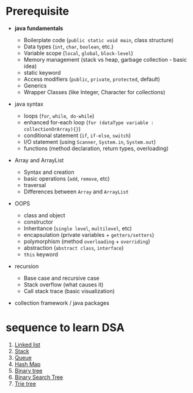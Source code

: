 # Prerequisite
- **java fundamentals**
    - Boilerplate code (`public static void main`, class structure)
    - Data types (`int`, `char`, `boolean`, etc.)
    - Variable scope (`local`, `global`, `block-level`)
    - Memory management (stack vs heap, garbage collection - basic idea)
    - static keyword
    - Access modifiers (`public`, `private`, `protected`, default)
    - Generics
    - Wrapper Classes (like Integer, Character for collections)


- java syntax
    - loops (`for`, `while`,` do-while`)
    - enhanced for-each loop (`for (dataType variable : collectionOrArray){}`)
    - conditional statement (`if`, `if-else`, `switch`)
    - I/O statement (using `Scanner`, `System.in`, `System.out`)
    - functions (method declaration, return types, overloading)
- Array and ArrayList
    - Syntax and creation 
    - basic operations (`add`, `remove`, etc)
    - traversal
    - Differences between `Array` and `ArrayList`
- OOPS
    - class and object
    - constructor
    - Inheritance (`single level`, `multilevel`, etc)
    - encapsulation (private variables + `getters/setters`)
    - polymorphism (method `overloading` + `overriding`)
    - abstraction (`abstract class`, `interface`)
    - `this` keyword
- recursion
    - Base case and recursive case  
    - Stack overflow (what causes it)
    - Call stack trace (basic visualization)
- collection framework / java packages


# sequence to learn DSA
1. [Linked list](./linked_list/Readme.md)
2. [Stack](./stack/readme.md)
3. [Queue](./Queue/Readme.md)
4. [Hash Map](./HashMap/Readme.md)
5. [Binary tree](./BinaryTree/readme.md)
6. [Binary Search Tree](./BinarySearchTree/readme.md)
7. [Trie tree](./Trie/readme.md)